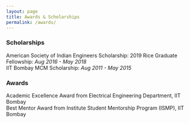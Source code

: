 ```yaml
---
layout: page
title: Awards & Scholarships
permalink: /awards/
---
```


### Scholarships
American Society of Indian Engineers Scholarship: 2019
Rice Graduate Fellowship:  _Aug 2016 - May 2018_ <br/>
IIT Bombay MCM Scholarship: _Aug 2011 - May 2015_ 

### Awards
Academic Excellence Award from Electrical Engineering Department, IIT Bombay<br/>
Best Mentor Award from Institute Student Mentorship Program (ISMP), IIT Bombay
